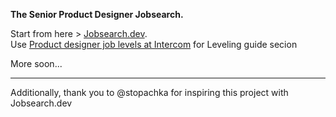 **The Senior Product Designer Jobsearch.**

Start from here > [Jobsearch.dev](https://jobserach.dev). <br>
Use [Product designer job levels at Intercom](https://docs.google.com/document/d/1YloFi80QoXPk5-U9ga1Ivxojamy7dU4MsaUNnQs8Rig/edit?usp=sharingg) for Leveling guide secion

More soon...

___
Additionally, thank you to @stopachka for inspiring this project with Jobsearch.dev
